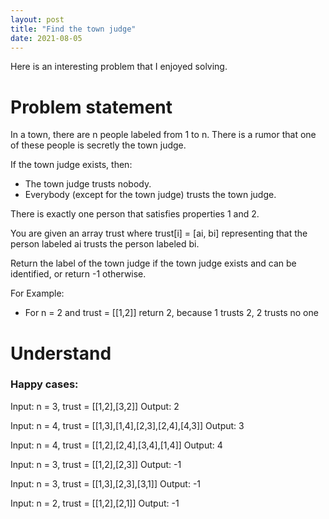 ```yaml
---
layout: post
title: "Find the town judge"
date: 2021-08-05
---
```

Here is an interesting problem that I enjoyed solving.

# Problem statement

In a town, there are n people labeled from 1 to n. There is a rumor that one of these people is secretly the town judge.

If the town judge exists, then:

- The town judge trusts nobody.
- Everybody (except for the town judge) trusts the town judge.

There is exactly one person that satisfies properties 1 and 2.

You are given an array trust where trust[i] = [ai, bi] representing that the person labeled ai trusts the person labeled bi.

Return the label of the town judge if the town judge exists and can be identified, or return -1 otherwise.

For Example:
- For n = 2 and trust = [[1,2]] return 2, because 1 trusts 2, 2 trusts no one

# Understand 

### Happy cases:

Input: n = 3, trust = [[1,2],[3,2]]
Output: 2

Input: n = 4, trust = [[1,3],[1,4],[2,3],[2,4],[4,3]]
Output: 3

Input: n = 4, trust = [[1,2],[2,4],[3,4],[1,4]]
Output: 4

Input: n = 3, trust = [[1,2],[2,3]]
Output: -1

Input: n = 3, trust = [[1,3],[2,3],[3,1]]
Output: -1

Input: n = 2, trust = [[1,2],[2,1]]
Output: -1

